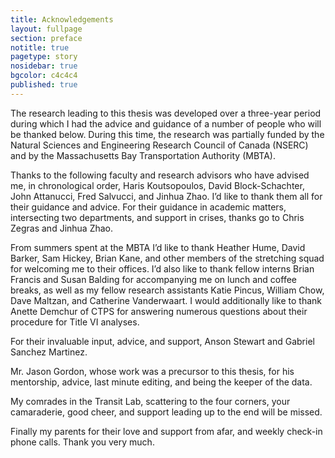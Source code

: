 ```yaml
---
title: Acknowledgements 
layout: fullpage
section: preface
notitle: true
pagetype: story 
nosidebar: true
bgcolor: c4c4c4
published: true
---
```



The research leading to this thesis was developed over a three-year period during which I had the advice and guidance of a number of people who will be thanked below. During this time, the research was partially funded by the Natural Sciences and Engineering Research Council of Canada (NSERC) and by the Massachusetts Bay Transportation Authority (MBTA).

Thanks to the following faculty and research advisors who have advised me, in chronological order, Haris Koutsopoulos, David Block-Schachter, John Attanucci, Fred Salvucci, and Jinhua Zhao. I’d like to thank them all for their guidance and advice. For their guidance in academic matters, intersecting two departments, and support in crises, thanks go to Chris Zegras and Jinhua Zhao.

From summers spent at the MBTA I’d like to thank Heather Hume, David Barker, Sam Hickey, Brian Kane, and other members of the stretching squad for welcoming me to their offices. I’d also like to thank fellow interns Brian Francis and Susan Balding for accompanying me on lunch and coffee breaks, as well as my fellow research assistants Katie Pincus, William Chow, Dave Maltzan, and Catherine Vanderwaart. I would additionally like to thank Anette Demchur of CTPS for answering numerous questions about their procedure for Title VI analyses.

For their invaluable input, advice, and support, Anson Stewart and Gabriel Sanchez Martinez.

Mr. Jason Gordon, whose work was a precursor to this thesis, for his mentorship, advice, last minute editing, and being the keeper of the data.

My comrades in the Transit Lab, scattering to the four corners, your camaraderie, good cheer, and support leading up to the end will be missed.

Finally my parents for their love and support from afar, and weekly check-in phone calls. Thank you very much.
